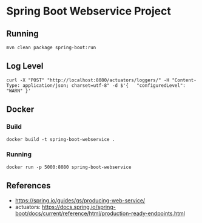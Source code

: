 # Spring Boot Webservice Project

## Running

```console
mvn clean package spring-boot:run
```

## Log Level

```console
curl -X "POST" "http://localhost:8080/actuators/loggers/" -H "Content-Type: application/json; charset=utf-8" -d $'{   "configuredLevel": "WARN" }'  
```


## Docker

### Build

```console
docker build -t spring-boot-webservice .
```

### Running

```console
docker run -p 5000:8080 spring-boot-webservice
```

## References

* https://spring.io/guides/gs/producing-web-service/
* actuators: https://docs.spring.io/spring-boot/docs/current/reference/html/production-ready-endpoints.html
